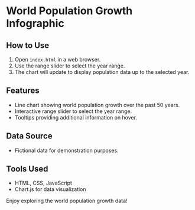 # World Population Growth Infographic

## How to Use

1. Open `index.html` in a web browser.
2. Use the range slider to select the year range.
3. The chart will update to display population data up to the selected year.

## Features

- Line chart showing world population growth over the past 50 years.
- Interactive range slider to select the year range.
- Tooltips providing additional information on hover.

## Data Source

- Fictional data for demonstration purposes.

## Tools Used

- HTML, CSS, JavaScript
- Chart.js for data visualization

Enjoy exploring the world population growth data!
